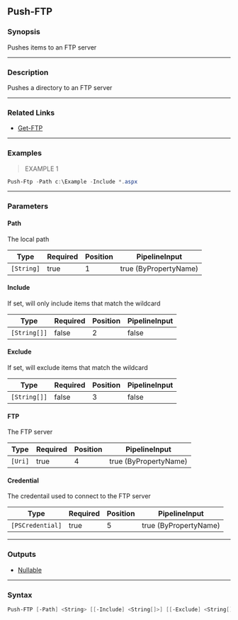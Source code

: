 Push-FTP
--------

### Synopsis
Pushes items to an FTP server

---

### Description

Pushes a directory to an FTP server

---

### Related Links
* [Get-FTP](Get-FTP)

---

### Examples
> EXAMPLE 1

```PowerShell
Push-Ftp -Path c:\Example -Include *.aspx
```

---

### Parameters
#### **Path**
The local path

|Type      |Required|Position|PipelineInput        |
|----------|--------|--------|---------------------|
|`[String]`|true    |1       |true (ByPropertyName)|

#### **Include**
If set, will only include items that match the wildcard

|Type        |Required|Position|PipelineInput|
|------------|--------|--------|-------------|
|`[String[]]`|false   |2       |false        |

#### **Exclude**
If set, will exclude items that match the wildcard

|Type        |Required|Position|PipelineInput|
|------------|--------|--------|-------------|
|`[String[]]`|false   |3       |false        |

#### **FTP**
The FTP server

|Type   |Required|Position|PipelineInput        |
|-------|--------|--------|---------------------|
|`[Uri]`|true    |4       |true (ByPropertyName)|

#### **Credential**
The credentail used to connect to the FTP server

|Type            |Required|Position|PipelineInput        |
|----------------|--------|--------|---------------------|
|`[PSCredential]`|true    |5       |true (ByPropertyName)|

---

### Outputs
* [Nullable](https://learn.microsoft.com/en-us/dotnet/api/System.Nullable)

---

### Syntax
```PowerShell
Push-FTP [-Path] <String> [[-Include] <String[]>] [[-Exclude] <String[]>] [-FTP] <Uri> [-Credential] <PSCredential> [<CommonParameters>]
```
